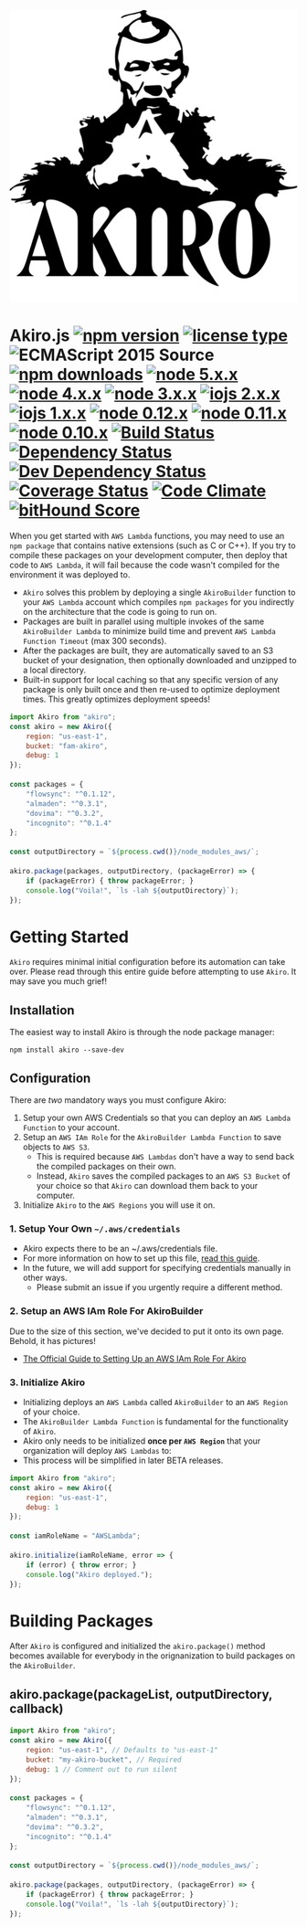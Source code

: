 ![](./images/akiro-logo.png)

# Akiro.js [![npm version](https://img.shields.io/npm/v/akiro.svg)](https://www.npmjs.com/package/akiro) [![license type](https://img.shields.io/npm/l/akiro.svg)](https://github.com/FreeAllMedia/akiro.git/blob/master/LICENSE) ![ECMAScript 2015 Source](https://img.shields.io/badge/Source-ECMAScript%202015-brightgreen.svg) [![npm downloads](https://img.shields.io/npm/dm/akiro.svg)](https://www.npmjs.com/package/akiro) [![node 5.x.x](https://img.shields.io/badge/node-5.x.x-brightgreen.svg)](https://travis-ci.org/FreeAllMedia/akiro) [![node 4.x.x](https://img.shields.io/badge/node-4.x.x-brightgreen.svg)](https://travis-ci.org/FreeAllMedia/akiro) [![node 3.x.x](https://img.shields.io/badge/node-3.x.x-brightgreen.svg)](https://travis-ci.org/FreeAllMedia/akiro) [![iojs 2.x.x](https://img.shields.io/badge/iojs-2.x.x-brightgreen.svg)](https://travis-ci.org/FreeAllMedia/akiro) [![iojs 1.x.x](https://img.shields.io/badge/iojs-1.x.x-brightgreen.svg)](https://travis-ci.org/FreeAllMedia/akiro) [![node 0.12.x](https://img.shields.io/badge/node-0.12.x-brightgreen.svg)](https://travis-ci.org/FreeAllMedia/akiro) [![node 0.11.x](https://img.shields.io/badge/node-0.11.x-brightgreen.svg)](https://travis-ci.org/FreeAllMedia/akiro) [![node 0.10.x](https://img.shields.io/badge/node-0.10.x-brightgreen.svg)](https://travis-ci.org/FreeAllMedia/akiro) [![Build Status](https://travis-ci.org/FreeAllMedia/akiro.png?branch=master)](https://travis-ci.org/FreeAllMedia/akiro) [![Dependency Status](https://david-dm.org/FreeAllMedia/akiro.png?theme=shields.io)](https://david-dm.org/FreeAllMedia/akiro?theme=shields.io) [![Dev Dependency Status](https://david-dm.org/FreeAllMedia/akiro/dev-status.svg)](https://david-dm.org/FreeAllMedia/akiro?theme=shields.io#info=devDependencies) [![Coverage Status](https://coveralls.io/repos/FreeAllMedia/akiro/badge.svg)](https://coveralls.io/r/FreeAllMedia/akiro) [![Code Climate](https://codeclimate.com/github/FreeAllMedia/akiro/badges/gpa.svg)](https://codeclimate.com/github/FreeAllMedia/akiro) [![bitHound Score](https://www.bithound.io/github/FreeAllMedia/akiro/badges/score.svg)](https://www.bithound.io/github/FreeAllMedia/akiro)

When you get started with `AWS Lambda` functions, you may need to use an `npm package` that contains native extensions (such as C or C++). If you try to compile these packages on your development computer, then deploy that code to `AWS Lambda`, it will fail because the code wasn't compiled for the environment it was deployed to.

* `Akiro` solves this problem by deploying a single `AkiroBuilder` function to your `AWS Lambda` account which compiles `npm packages` for you indirectly on the architecture that the code is going to run on.
* Packages are built in parallel using multiple invokes of the same `AkiroBuilder Lambda` to minimize build time and prevent `AWS Lambda Function Timeout` (max 300 seconds).
* After the packages are built, they are automatically saved to an S3 bucket of your designation, then optionally downloaded and unzipped to a local directory.
* Built-in support for local caching so that any specific version of any package is only built once and then re-used to optimize deployment times. This greatly optimizes deployment speeds!

``` javascript
import Akiro from "akiro";
const akiro = new Akiro({
	region: "us-east-1",
	bucket: "fam-akiro",
	debug: 1
});

const packages = {
	"flowsync": "^0.1.12",
	"almaden": "^0.3.1",
	"dovima": "^0.3.2",
	"incognito": "^0.1.4"
};

const outputDirectory = `${process.cwd()}/node_modules_aws/`;

akiro.package(packages, outputDirectory, (packageError) => {
	if (packageError) { throw packageError; }
	console.log("Voila!", `ls -lah ${outputDirectory}`);
});
```

# Getting Started

`Akiro` requires minimal initial configuration before its automation can take over. Please read through this entire guide before attempting to use `Akiro`. It may save you much grief!

## Installation

The easiest way to install Akiro is through the node package manager:

``` shell
npm install akiro --save-dev
```

## Configuration

There are *two* mandatory ways you must configure Akiro:

1. Setup your own AWS Credentials so that you can deploy an `AWS Lambda Function` to your account.
2. Setup an `AWS IAm Role` for the `AkiroBuilder Lambda Function` to save objects to `AWS S3`.
	* This is required because `AWS Lambdas` don't have a way to send back the compiled packages on their own.
	* Instead, `Akiro` saves the compiled packages to an `AWS S3 Bucket` of your choice so that `Akiro` can download them back to your computer.
3. Initialize `Akiro` to the `AWS Regions` you will use it on.

### 1. Setup Your Own `~/.aws/credentials`

* Akiro expects there to be an ~/.aws/credentials file.
* For more information on how to set up this file, [read this guide](http://docs.aws.amazon.com/AWSJavaScriptSDK/guide/node-configuring.html#Credentials_from_the_Shared_Credentials_File_____aws_credentials_).
* In the future, we will add support for specifying credentials manually in other ways.
	* Please submit an issue if you urgently require a different method.

### 2. Setup an AWS IAm Role For AkiroBuilder

Due to the size of this section, we've decided to put it onto its own page. Behold, it has pictures!

* [The Official Guide to Setting Up an AWS IAm Role For Akiro](./documentation/awsIamRoleSetup.md)

### 3. Initialize Akiro

* Initializing deploys an `AWS Lambda` called `AkiroBuilder` to an `AWS Region` of your choice.
* The `AkiroBuilder Lambda Function` is fundamental for the functionality of `Akiro`.
* Akiro only needs to be initialized **once per `AWS Region`** that your organization will deploy `AWS Lambdas` to:
* This process will be simplified in later BETA releases.

``` javascript
import Akiro from "akiro";
const akiro = new Akiro({
	region: "us-east-1",
	debug: 1
});

const iamRoleName = "AWSLambda";

akiro.initialize(iamRoleName, error => {
	if (error) { throw error; }
	console.log("Akiro deployed.");
});
```

# Building Packages

After `Akiro` is configured and initialized the `akiro.package()` method becomes available for everybody in the orignanization to build packages on the `AkiroBuilder`.

## akiro.package(packageList, outputDirectory, callback)

``` javascript
import Akiro from "akiro";
const akiro = new Akiro({
	region: "us-east-1", // Defaults to "us-east-1"
	bucket: "my-akiro-bucket", // Required
	debug: 1 // Comment out to run silent
});

const packages = {
	"flowsync": "^0.1.12",
	"almaden": "^0.3.1",
	"dovima": "^0.3.2",
	"incognito": "^0.1.4"
};

const outputDirectory = `${process.cwd()}/node_modules_aws/`;

akiro.package(packages, outputDirectory, (packageError) => {
	if (packageError) { throw packageError; }
	console.log("Voila!", `ls -lah ${outputDirectory}`);
});

```
